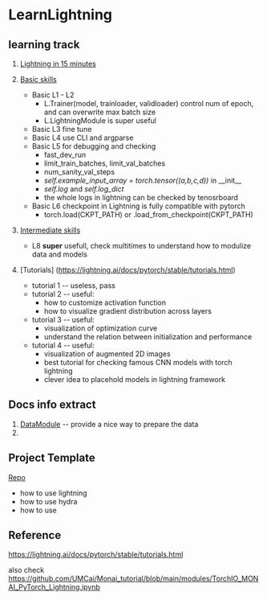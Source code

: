 # LearnLightning

## learning track
1. [Lightning in 15 minutes](https://lightning.ai/docs/pytorch/stable/starter/introduction.html#)
2. [Basic skills](https://lightning.ai/docs/pytorch/stable/levels/core_skills.html)
    * Basic L1 - L2
        * L.Trainer(model, trainloader, validloader) control num of epoch, and can overwrite max batch size
        * L.LightningModule is super useful
    * Basic L3 fine tune
    * Basic L4 use CLI and argparse
    * Basic L5 for debugging and checking  
        * fast_dev_run
        * limit_train_batches, limit_val_batches
        * num_sanity_val_steps
        * _self.example_input_array = torch.tensor((a,b,c,d))_ in \_\_init\_\_
        * _self.log_ and _self.log_dict_
        * the whole logs in lightning can be checked by tenosrboard
    * Basic L6 checkpoint in Lightning is fully compatible with pytorch
        * torch.load(CKPT_PATH) or .load_from_checkpoint(CKPT_PATH)
3. [Intermediate skills](https://lightning.ai/docs/pytorch/stable/levels/intermediate.html) 
    * L8 __super__ usefull, check multitimes to understand how to modulize data and models

4. [Tutorials] (https://lightning.ai/docs/pytorch/stable/tutorials.html)
    * tutorial 1 -- useless, pass
    * tutorial 2 -- useful:
        * how to customize activation function
        * how to visualize gradient distribution across layers
    * tutorial 3 -- useful:
        * visualization of optimization curve 
        * understand the relation between initialization and performance
    * tutorial 4 -- useful:
        * visualization of augmented 2D images
        * best tutorial for checking famous CNN models with torch lightning
        * clever idea to placehold models in lightning framework

## Docs info extract
1. [DataModule](https://lightning.ai/docs/pytorch/stable/data/datamodule.html) -- provide a nice way to prepare the data
2. 


## Project Template
[Repo](https://github.com/bhimrazy/lung-tumours-segmentation/tree/main)
* how to use lightning
* how to use hydra
* how to use 


## Reference

https://lightning.ai/docs/pytorch/stable/tutorials.html

also check 
https://github.com/UMCai/Monai_tutorial/blob/main/modules/TorchIO_MONAI_PyTorch_Lightning.ipynb